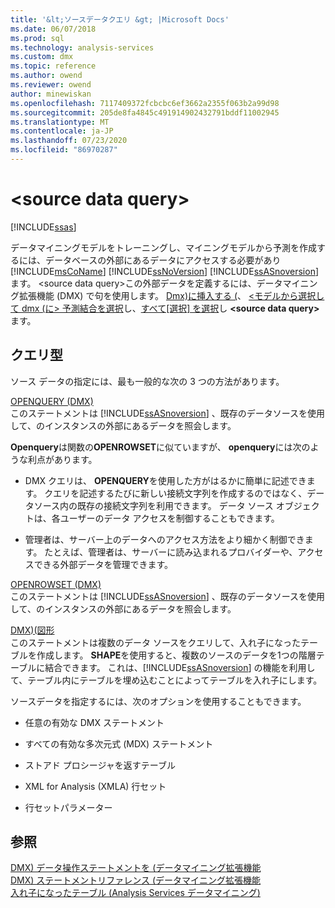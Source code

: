 ```yaml
---
title: '&lt;ソースデータクエリ &gt; |Microsoft Docs'
ms.date: 06/07/2018
ms.prod: sql
ms.technology: analysis-services
ms.custom: dmx
ms.topic: reference
ms.author: owend
ms.reviewer: owend
author: minewiskan
ms.openlocfilehash: 7117409372fcbcbc6ef3662a2355f063b2a99d98
ms.sourcegitcommit: 205de8fa4845c491914902432791bddf11002945
ms.translationtype: MT
ms.contentlocale: ja-JP
ms.lasthandoff: 07/23/2020
ms.locfileid: "86970287"
---
```

# <a name="ltsource-data-querygt"></a>&lt;source data query&gt;
[!INCLUDE[ssas](../includes/applies-to-version/ssas.md)]

  データマイニングモデルをトレーニングし、マイニングモデルから予測を作成するには、データベースの外部にあるデータにアクセスする必要があり [!INCLUDE[msCoName](../includes/msconame-md.md)] [!INCLUDE[ssNoVersion](../includes/ssnoversion-md.md)] [!INCLUDE[ssASnoversion](../includes/ssasnoversion-md.md)] ます。 \<source data query>この外部データを定義するには、データマイニング拡張機能 (DMX) で句を使用します。 [Dmx&#41;に挿入する &#40;](../dmx/insert-into-dmx.md)、 [&#60;モデルから選択して dmx &#40;に&#62; 予測結合を選択](../dmx/select-from-model-prediction-join-dmx.md)し、[すべて[選択] を選択](../dmx/select-from-model-prediction-join-dmx.md)し **\<source data query>** ます。  
  
## <a name="query-types"></a>クエリ型  
 ソース データの指定には、最も一般的な次の 3 つの方法があります。  
  
 [OPENQUERY &#40;DMX&#41;](../dmx/source-data-query-openquery.md)  
 このステートメントは [!INCLUDE[ssASnoversion](../includes/ssasnoversion-md.md)] 、既存のデータソースを使用して、のインスタンスの外部にあるデータを照会します。  
  
 **Openquery**は関数の**OPENROWSET**に似ていますが、 **openquery**には次のような利点があります。  
  
-   DMX クエリは、 **OPENQUERY**を使用した方がはるかに簡単に記述できます。 クエリを記述するたびに新しい接続文字列を作成するのではなく、データソース内の既存の接続文字列を利用できます。 データ ソース オブジェクトは、各ユーザーのデータ アクセスを制御することもできます。  
  
-   管理者は、サーバー上のデータへのアクセス方法をより細かく制御できます。 たとえば、管理者は、サーバーに読み込まれるプロバイダーや、アクセスできる外部データを管理できます。  
  
 [OPENROWSET &#40;DMX&#41;](../dmx/source-data-query-openrowset.md)  
 このステートメントは [!INCLUDE[ssASnoversion](../includes/ssasnoversion-md.md)] 、既存のデータソースを使用して、のインスタンスの外部にあるデータを照会します。  
  
 [DMX&#41;&#40;図形](../dmx/source-data-query-shape.md)  
 このステートメントは複数のデータ ソースをクエリして、入れ子になったテーブルを作成します。 **SHAPE**を使用すると、複数のソースのデータを1つの階層テーブルに結合できます。 これは、[!INCLUDE[ssASnoversion](../includes/ssasnoversion-md.md)] の機能を利用して、テーブル内にテーブルを埋め込むことによってテーブルを入れ子にします。  
  
 ソースデータを指定するには、次のオプションを使用することもできます。  
  
-   任意の有効な DMX ステートメント  
  
-   すべての有効な多次元式 (MDX) ステートメント  
  
-   ストアド プロシージャを返すテーブル  
  
-   XML for Analysis (XMLA) 行セット  
  
-   行セットパラメーター  
  
## <a name="see-also"></a>参照  
 [DMX&#41; データ操作ステートメントを &#40;データマイニング拡張機能](../dmx/dmx-statements-data-manipulation.md)   
 [DMX&#41; ステートメントリファレンス &#40;データマイニング拡張機能](../dmx/data-mining-extensions-dmx-statements.md)   
 [入れ子になったテーブル &#40;Analysis Services データマイニング&#41;](https://docs.microsoft.com/analysis-services/data-mining/nested-tables-analysis-services-data-mining)  
  
  
